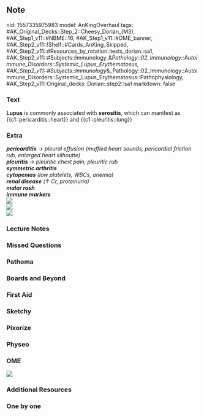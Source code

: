 ## Note
nid: 1557335975983
model: AnKingOverhaul
tags: #AK_Original_Decks::Step_2::Cheesy_Dorian_(M3), #AK_Step1_v11::#NBME::16, #AK_Step1_v11::#OME_banner, #AK_Step2_v11::!Shelf::#Cards_AnKing_Skipped, #AK_Step2_v11::#Resources_by_rotation::tests_dorian::sa1, #AK_Step2_v11::#Subjects::Immunology_&_Pathology::02_Immunology::Autoimmune_Disorders::Systemic_Lupus_Erythematosus, #AK_Step2_v11::#Subjects::Immunology_&_Pathology::02_Immunology::Autoimmune_Disorders::Systemic_Lupus_Erythematosus::Pathophysiology, #AK_Step2_v11::Original_decks::Dorian::step2::sa1
markdown: false

### Text
<b>Lupus</b> is commonly associated with <b>serositis</b>, which
can manifest as {{c1::pericarditis::heart}} and
{{c1::pleuritis::lung}}

### Extra
<div>
  <i><b>pericarditis</b> → pleural effusion (muffled heart sounds,
  pericardial friction rub, enlarged heart silhoutte)</i>
</div>
<div>
  <i><b>pleuritis</b> → pleuritic chest pain, pleuritic rub</i>
</div>
<div>
  <i><b>symmetric arthritis</b></i>
</div>
<div>
  <i><b>cytopenias</b> (low platelets, WBCs, anemia)</i>
</div>
<div>
  <i><b>renal disease</b> (↑ Cr, proteinuria)</i>
</div>
<div>
  <i><b>malar rash</b></i>
</div>
<div>
  <i><b>immune markers</b></i>
</div>
<div>
  <i><img src=
  "d9fdf88e844bd93c31631fb24a06d2a0--nursing-notes-nursing-tips.jpg"></i>
</div>
<div>
  <i><img src="paste-5503983409954819.jpg"></i>
</div>
<div>
  <i><img src="paste-14595531527421953.jpg"></i>
</div>

### Lecture Notes


### Missed Questions


### Pathoma


### Boards and Beyond


### First Aid


### Sketchy


### Pixorize


### Physeo


### OME
<div class="ome-widget">
  <a href="https://onlinemeded.org?ref=anki"><img src=
  "_OME_AnkiFlashcards_General_4.png"></a>
</div>

### Additional Resources


### One by one

